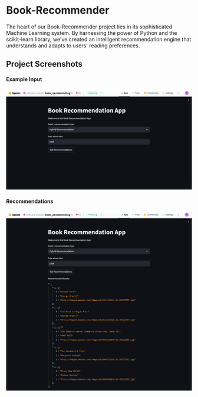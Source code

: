 # Book-Recommender

The heart of our Book-Recommender project lies in its sophisticated Machine Learning system. By harnessing the power of Python and the scikit-learn library, we've created an intelligent recommendation engine that understands and adapts to users' reading preferences.

## Project Screenshots

#### Example Input
![Before Running](https://github.com/vishvara-sharda/Book-Recommender/blob/main/images/Image1.png?raw=true)

#### Recommendations
![After Running](https://github.com/vishvara-sharda/Book-Recommender/blob/main/images/Image2.png?raw=true)
